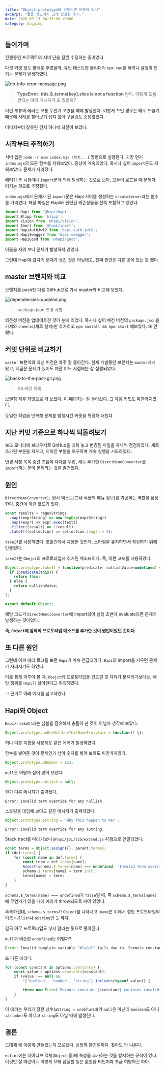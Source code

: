 ```yaml
---
title: "Object.prototype을 건드리면 어떻게 되나"
excerpt: "잘못 건드려서 크게 삽질한 후기."
date: 2020-09-13 04:35:00 +0900
category: digging
---
```


## 들어가며

진행중인 프로젝트의 서버 단을 잠깐 수정하는 중이었다.

다섯 커밋 정도 불태운 후였을까, 유닛 테스트만 돌리다가 `npm run`을 하려니 실행이 안 되는 문제가 발생하였다.

![no-info-error-message.png](/assets/images/lgFezpr.png)

> **TypeError: this.$_terms[key].slice is not a function** 란다. 이렇게 도움 안되는 에러 메시지가 또 있을까?

이런 부류의 에러는 보통 무언가 꼬였을 때에 발생한다. 이렇게 꼬인 경우는 매우 드물기 때문에 사례를 찾아보기 쉽지 않아 구글링도 소용없었다.

어디서부터 잘못된 건지 하나씩 되짚어 보았다.

## 시작부터 추적하기

서버 앱은 `node -r esm index.mjs [인자...]` 명령으로 실행된다. 가장 먼저 `index.mjs`의 모든 함수를 지워보았다. 증상이 계속되었다. 혹시나 싶어 `import`문도 지워보았다. 문제가 사라졌다.

에러가 뜬 시점이나 `import`문에 의해 발생하는 것으로 보아, 모듈이 로드될 때 문제가 터지는 것으로 추정했다.

`index.mjs`에서 문제가 된 `import`문은 Hapi 서버를 생성하는 `createServer`라는 함수를 가리켰다. 해당 파일은 Hapi와 관련된 의존성들을 잔뜩 포함하고 있었다.

~~~js
import Hapi from '@hapi/hapi';
import Blipp from 'blipp';
import Vision from '@hapi/vision';
import Inert from '@hapi/inert';
import HapiAuthJwt2 from 'hapi-auth-jwt2';
import HapiSwagger from 'hapi-swagger';
import HapiGood from '@hapi/good';
~~~

이들을 지워 보니 문제가 발생하지 않았다.

그런데 Hapi에 갑자기 문제가 생긴 것은 아닐테고, 진짜 원인은 다른 곳에 있는 듯 했다.

## master 브랜치와 비교

브랜치를 push한 다음 GitHub으로 가서 master와 비교해 보았다.

![dependencies-updated.png](/assets/images/VkjstBs.png)
> package.json 변경 사항

의존성 버전을 업데이트한 것이 눈에 띄었다. 혹시나 싶어 예전 버전의 `package.json`을 가져와 `cheerio`(새로 설치)만 추가하고 `npm install && npm start` 해보았다. 또 안됐다.

## 커밋 단위로 비교하기

`master` 브랜치의 최신 버전은 아주 잘 돌아간다. 현재 개발중인 브랜치는 `master`에서 왔고, 지금은 문제가 있어도 예전 어느 시점에는 잘 실행되었다.

![back-to-the-past-git.png](/assets/images/hU7Agao.png)

> Git 커밋 목록

브랜칭 직후 커밋으로 가 보았다. 이 때까지는 잘 돌아갔다. 그 다음 커밋도 마찬가지였다.

동일한 작업을 반복해 문제를 발생시킨 커밋을 특정해 내었다.

## 지난 커밋 기준으로 하나씩 되돌려보기

보조 모니터에 브라우저로 GitHub을 띄워 놓고 변경된 파일을 하나씩 점검하였다. 새로 추가된 부분을 지우고, 지워진 부분을 복구하며 계속 실행을 시도하였다.

변경 사항 목록 중간 즈음에 다다를 무렵, 새로 추가한 `DirectMenuConverter`를 `import`하는 문이 문제라는 것을 발견했다.

## 원인

`DirectMenuConverter`는 원시 텍스트(교내 식당의 메뉴 정보)를 가공하는 역할을 담당한다. 중간에 이런 코드가 있다.

~~~js
const results = regexStrings
  .map((exprString) => new RegExp(exprString))
  .map((expr) => expr.exec(text))
  .filter((result) => !!result)
  .takeIf((collection) => collection.length > 0);
~~~

`takeIf`를 사용하였다. 코틀린에서 차용한 것인데, 스타일을 유지하면서 작성하기 위해 만들었다.

`takeIf`는 `Obejct`의 프로토타입에 추가된 메소드이다. 즉, 이런 코드를 사용하였다.

~~~js
Object.prototype.takeIf = function(predicate, nullishValue=undefined) {
  if (predicate(this)) {
    return this;
  } else {
    return nullishValue;
  }
};

export default Object;
~~~

해당 코드가 `DirectMenuConverter`에 import되어 실행 초반에 evaluate되면 문제가 발생하는 것이었다.

**즉, `Object`에 임의의 프로토타입 메소드를 추가한 것이 원인이었던 것이다.**

## 또 다른 원인

그런데 아까 에러 로그를 보면 `Hapi`가 계속 언급되었다. `Hapi`의 import를 지우면 문제가 사라지기도 하였다.

이를 통해 미루어 볼 때, `Obejct`의 프로토타입을 건드린 것 자체가 문제라기보다는, 해당 행위를 `Hapi`가 싫어한다고 추측하였다.

그 근거로 아래 예시를 참고하였다.

## Hapi와 Object

`Hapi`가 `takeIf`라는 심볼을 점유해서 충돌이 난 것이 아닐까 생각해 보았다.

~~~js
Object.prototype.noOneWillUseThisNameTrulySure = function() {};
~~~

허나 다른 이름을 사용해도 같은 에러가 발생하였다.

함수를 넣어준 것이 문제인가 싶어 숫자를 넣어 보아도 마찬가지였다.

~~~js
Object.prototype.aNumber = 123;
~~~

`null`은 어떻까 싶어 넣어 보았다.

~~~js
Object.prototype.nullish = null;
~~~

뭔가 다른 메시지가 출력됐다.

~~~
Error: Invalid term override for any nullish
~~~

스트링을 대입해 보아도 같은 메시지가 출력되었다.

~~~js
Object.prototype.aString = 'Why this happen to me?';
~~~

~~~
Error: Invalid term override for any aString
~~~

Stack tract를 따라가보니 `@hapi/joi/lib/extend.js` 41행으로 연결되었다.

~~~js
const terms = Object.assign({}, parent.terms);
if (def.terms) {
    for (const name in def.terms) {                                     // Only apply own terms
        const term = def.terms[name];
        Assert(schema.$_terms[name] === undefined, 'Invalid term override for', def.type, name);
        schema.$_terms[name] = term.init;
        terms[name] = term;
    }
}
~~~

`schema.$_terms[name] === undefined`가 `false`일 때, 즉 `schema.$_terms[name]`에 무언가가 있을 때에 에러가 throw되도록 짜여 있었다.

추측하건데, `schema.$_terms`가 `Object`를 나타내고, `name`은 위에서 정한 프로토타입의 이름 `nullish`나 `aString`인 듯 하다.

결국 아무 프로토타입도 넣지 말라는 뜻으로 풀이된다.

`null`과 비슷한 `undefined`는 어떨까?

~~~js
Error: Invalid template variable "#label" fails due to: Formula constant aString contains invalid undefined value type
~~~

또 다른 에러다.

~~~js
for (const constant in options.constants) {
    const value = options.constants[constant];
    if (value !== null &&
        !['boolean', 'number', 'string'].includes(typeof value)) {

        throw new Error(`Formula constant ${constant} contains invalid ${typeof value} value type`);
    }
}
~~~

이 에러는 우리가 정한 상수(`aString = undefined`)가 `null`은 아닌데 `boolean`도 아니고 `number`도 아니고 `string`도 아닐 때에 발생한다.

## 결론

도대체 왜 이렇게 만들었는지 모르겠다. 상당히 불친절하다. 찾아도 안 나온다.

`eslint`에는 네이티브 객체(`Object` 등)에 속성을 추가하는 것을 방지하는 규칙이 있다. 이것만 잘 따랐어도 이렇게 오래 삽질할 일은 없었을 터인지라 조금 허탈하긴 하다.
